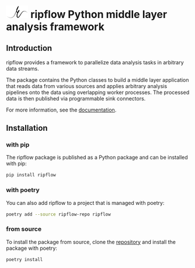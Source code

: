 

# <img src="docs/assets/ripflow_logo_k.svg" width="60"> ripflow Python middle layer analysis framework

## Introduction

ripflow provides a framework to parallelize data analysis tasks in arbitrary data streams.

The package contains the Python classes to build a middle layer application that reads data from various sources and applies arbitrary analysis pipelines onto the data using overlapping worker processes. The processed data is then published via programmable sink connectors.

For more information, see the [documentation](https://soerenjalas.github.io/ripflow/).

## Installation
### with pip
The ripflow package is published as a Python package and can be installed with pip:
```bash
pip install ripflow
```

### with poetry
You can also add ripflow to a project that is managed with poetry:
```bash
poetry add --source ripflow-repo ripflow
```

### from source
To install the package from source, clone the [repository](https://github.com/soerenjalas/ripflow/) and install the package with poetry:
```bash
poetry install
```
